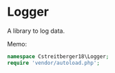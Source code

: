 # Logger

A library to log data.

Memo:

```php
namespace Cstreitberger18\Logger;
require 'vendor/autoload.php';
```

